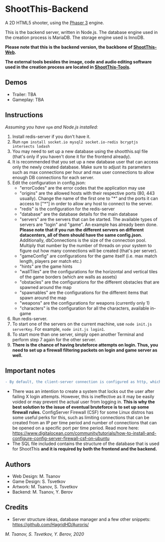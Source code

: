 # ShootThis-Backend

A 2D HTML5 shooter, using the [Phaser 3](https://github.com/photonstorm/phaser/) engine.

This is the backend server, written in Node.js. The database engine used in the creation process is MariaDB. The storage engine used is InnoDB.

**Please note that this is the backend version, the backbone of [ShootThis-Web](https://github.com/mtsanovv/ShootThis-Web).**

**The external tools besides the image, code and audio editing software used in the creation process are located in [ShootThis-Tools](https://github.com/mtsanovv/ShootThis-Tools).**

## Demos

- Trailer: TBA
- Gameplay: TBA

## Instructions

*Assuming you have* ```npm``` *and Node.js installed:*
1. Install redis-server if you don't have it.
2. Run ```npm install socket.io mysql2 socket.io-redis bcryptjs intersects lodash```
3. You may need to set up a new database using the shootthis.sql file (that's only if you haven't done it for the frontend already).
4. It is recommended that you set up a new database user that can access only the newly created database. Make sure to adjust its parameters such as max connections per hour and max user connections to allow enough DB connections for each server.
5. Edit the configuration in config.json:
	- "errorCodes" are the error codes that the application may use
	- "origins" are the allowed hosts with their respective ports (80, 443 usually). Change the name of the first one to "\*" and the ports it can access to \["\*"\] in order to allow any host to connect to the server.
	- "redis" is the configuration for the redis-server
	- "database" are the database details for the main database
	- "servers" are the servers that can be started. The available types of servers are "login" and "game". An example has already been done. **Please note that if you run the different servers on different datacenters, all of them should have the same config.json.** Additionally, dbConnections is the size of the connection pool. Multiply that number by the number of threads on your system to figure out how many connections will be created (that's per server).
	- "gameConfig" are configurations for the game itself (i.e. max match length, players per match etc.)
	- "hints" are the game hints
	- "wallTiles" are the configurations for the horizontal and vertical tiles of the game borders (which are walls as assets)
	- "obstacles" are the configurations for the different obstacles that are spawned around the map
	- "spawnables" are the configurations for the different items that spawn around the map
	- "weapons" are the configurations for weapons (currently only 1)
	- "characters" is the configuration for all the characters, available in-game
6. Run redis-server.
7. To start one of the servers on the current machine, use ```node init.js serverKey```. For example, ```node init.js login1```.
8. To start more than one server, simply open another Terminal and perform step 7 again for the other server.
9. **There is the chance of having bruteforce attempts on login. Thus, you need to set up a firewall filtering packets on login and game server as well.**

## Important notes
```diff 
- By default, the client-server connection is configured as http, which is EXTREMELY insecure BECAUSE PASSWORDS ARE SENT IN PLAINTEXT. ALWAYS USE HTTPS WHENEVER SENDING PLAINTEXT PASSWORDS!
```

- There was an intention to create a system that locks out the user after failing X login attempts. However, this is ineffective as it may be easily voided or may prevent the actual user from logging in. **This is why the best solution to the issue of eventual bruteforce is to set up some firewall rules.** ConfigServer Firewall (CSF) for some Linux distros has some useful perks for this, such as limiting connections that can be created from an IP per time period and number of connections that can be opened on a specific port per time period. Read more here: https://www.digitalocean.com/community/tutorials/how-to-install-and-configure-config-server-firewall-csf-on-ubuntu
- The SQL file included contains the structure of the database that is used for ShootThis **and it is required by both the frontend and the backend.**

## Authors
- Web Design: M. Tsanov
- Game Design: S. Tsvetkov
- Artwork: M. Tsanov, S. Tsvetkov
- Backend: M. Tsanov, Y. Berov

## Credits
- Server structure ideas, database manager and a few other snippets: https://github.com/HagridHD/Auroris/

*M. Tsanov, S. Tsvetkov, Y. Berov, 2020*
